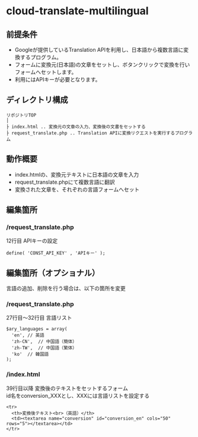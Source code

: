 # cloud-translate-multilingual
## 前提条件
- Googleが提供しているTranslation APIを利用し、日本語から複数言語に変換するプログラム。
- フォームに変換元(日本語)の文章をセットし、ボタンクリックで変換を行いフォームへセットします。
- 利用にはAPIキーが必要となります。

## ディレクトリ構成
```
リポジトリTOP
│
├ index.html .. 変換元の文章の入力、変換後の文書をセットする
├ request_translate.php .. Translation APIに変換リクエストを実行するプログラム
```
## 動作概要
- index.htmlの、変換元テキストに日本語の文章を入力
- request_translate.phpにて複数言語に翻訳
- 変換された文章を、それぞれの言語フォームへセット

## 編集箇所
### /request_translate.php
12行目 APIキーの設定
```
define( 'CONST_API_KEY' , 'APIキー' );
```

## 編集箇所（オプショナル）
言語の追加、削除を行う場合は、以下の箇所を変更
### /request_translate.php
27行目〜32行目 言語リスト
```
$ary_languages = array(
  'en',	// 英語
  'zh-CN',	// 中国語（簡体）
  'zh-TW',	// 中国語（繁体）
  'ko'	// 韓国語
);
```
### /index.html
39行目以降 変換後のテキストをセットするフォーム  
id名をconversion_XXXとし、XXXには言語リストを設定する
```
<tr>
  <th>変換後テキスト<br>（英語）</th>
  <td><textarea name="conversion" id="conversion_en" cols="50" rows="5"></textarea></td>
</tr>
```

